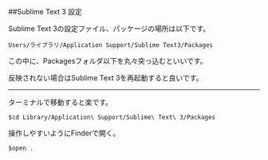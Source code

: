 ##Sublime Text 3 設定

Sublime Text 3の設定ファイル、パッケージの場所は以下です。

```
Users/ライブラリ/Application Support/Sublime Text3/Packages
```

この中に、Packagesフォルダ以下を丸々突っ込むといいです。

反映されない場合はSublime Text 3を再起動すると良いです。


---

ターミナルで移動すると楽です。

```
$cd Library/Application\ Support/Sublime\ Text\ 3/Packages
```

操作しやすいようにFinderで開く。

```
$open .
```

